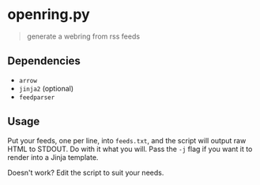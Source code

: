 # openring.py
> generate a webring from rss feeds

## Dependencies

- `arrow`
- `jinja2` (optional)
- `feedparser`

## Usage

Put your feeds, one per line, into `feeds.txt`, and the script will
output raw HTML to STDOUT. Do with it what you will. Pass the `-j` flag
if you want it to render into a Jinja template. 

Doesn't work? Edit the script to suit your needs.

